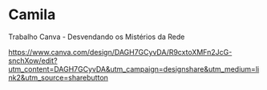 # Camila
Trabalho Canva - Desvendando os Mistérios da Rede

https://www.canva.com/design/DAGH7GCyvDA/R9cxtoXMFn2JcG-snchXow/edit?utm_content=DAGH7GCyvDA&utm_campaign=designshare&utm_medium=link2&utm_source=sharebutton
